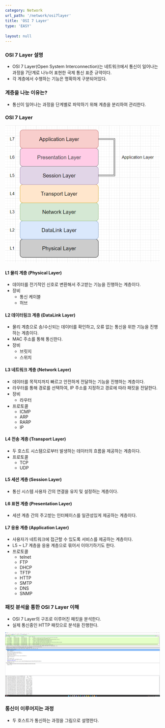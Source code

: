 ```yaml
---
category: Network
url_path: '/network/osi7layer'
title: 'OSI 7 Layer'
type: 'EASY'

layout: null
---
```


### OSI 7 Layer 설명

- OSI 7 Layer(Open System Interconnection)는 네트워크에서 통신이 일어나는 과정을 7단계로 나누어 표현한 국제 통신 표준 규약이다.
- 각 계층에서 수행하는 기능은 명확하게 구분되어있다.

### 계층을 나눈 이유는?

- 통신이 일어나는 과정을 단계별로 파악하기 위해 계층을 분리하여 관리한다.

### OSI 7 Layer

![그림1. OSI 7 Layer](../_src/osi_7_layer.png)

#### L1 물리 계층 (Physical Layer)

- 데이터를 전기적인 신호로 변환해서 주고받는 기능을 진행하는 계층이다.
- 장비
  - 통신 케이블
  - 허브

#### L2 데이터링크 계층 (DataLink Layer)

- 물리 계층으로 송/수신되는 데이터를 확인하고, 오류 없는 통신을 위한 기능을 진행하는 계층이다.
- MAC 주소를 통해 통신한다.
- 장비
  - 브릿지
  - 스위치

#### L3 네트워크 계층 (Network Layer)

- 데이터를 목적지까지 빠르고 안전하게 전달하는 기능을 진행하는 계층이다.
- 라우터를 통해 경로를 선택하여, IP 주소를 지정하고 경로에 따라 패킷을 전달한다.
- 장비
  - 라우터
- 프로토콜
  - ICMP
  - ARP
  - RARP
  - IP

#### L4 전송 계층 (Transport Layer)

- 두 호스트 시스템으로부터 발생하는 데이터의 흐름을 제공하는 계층이다.
- 프로토콜
  - TCP
  - UDP

#### L5 세션 계층 (Session Layer)

- 통신 시스템 사용자 간의 연결을 유지 및 설정하는 계층이다.

#### L6 표현 계층 (Presentation Layer)

- 세션 계층 간의 주고받는 인터페이스를 일관성있게 제공하는 계층이다.

#### L7 응용 계층 (Application Layer)

- 사용자가 네트워크에 접근할 수 있도록 서비스를 제공하는 계층이다.
- L5 ~ L7 계층을 응용 계층으로 묶어서 이야기하기도 한다.
- 프로토콜
  - telnet
  - FTP
  - DHCP
  - TFTP
  - HTTP
  - SMTP
  - DNS
  - SNMP

### 패킷 분석을 통한 OSI 7 Layer 이해

- OSI 7 Layer의 구조로 이루어진 패킷을 분석한다.
- 실제 통신중인 HTTP 패킷으로 분석을 진행한다.

![그림2. Application Layer](../_src/application_layer.png)

### 통신이 이루어지는 과정

- 두 호스트가 통신하는 과정을 그림으로 설명한다.
